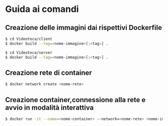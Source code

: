 # Guida ai comandi
## Creazione delle immagini dai rispettivi Dockerfile

```bash
$ cd Videoteca/client
$ docker build --tag=<nome-immagine>[:<tag>] .

$ cd Videoteca/server
$ docker build --tag=<nome-immagine>[:<tag>] .
```

## Creazione rete di container

```bash
$ docker network create <nome-rete>
```

## Creazione container,connessione alla rete e avvio in modalità interattiva

```bash
$ docker run -it --name=<nome-container> --network=<nome-rete> <nome-immagine> /bin/bash
```

